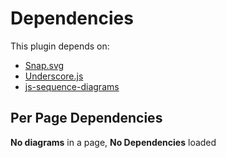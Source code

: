 # Dependencies

This plugin depends on:

- [Snap.svg](http://http//snapsvg.io/)
- [Underscore.js](http://underscorejs.org/)
- [js-sequence-diagrams](https://bramp.github.io/js-sequence-diagrams/)

## Per Page Dependencies

**No diagrams** in a page, **No Dependencies** loaded